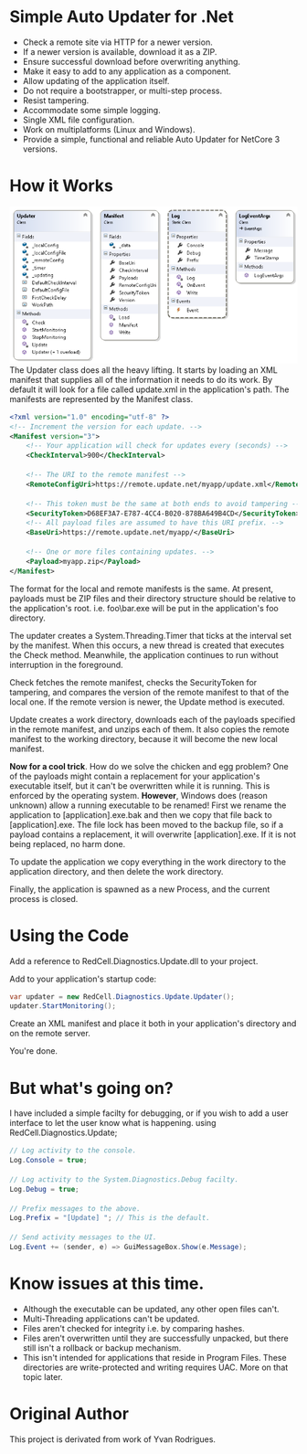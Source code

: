 # Simple Auto Updater for .Net
* Check a remote site via HTTP for a newer version.
* If a newer version is available, download it as a ZIP.
* Ensure successful download before overwriting anything.
* Make it easy to add to any application as a component.
* Allow updating of the application itself.
* Do not require a bootstrapper, or multi-step process.
* Resist tampering.
* Accommodate some simple logging.
* Single XML file configuration.
* Work on multiplatforms (Linux and Windows).
* Provide a simple, functional and reliable Auto Updater for NetCore 3 versions.

# How it Works
<img src="https://github.com/RodrigoMedeirosRS/SimpleAutoUpdate/blob/master/Readme%20Resources/Update.png" />
The Updater class does all the heavy lifting. It starts by loading an XML manifest that supplies all of the information it needs to do its work. By default it will look for a file called update.xml in the application's path. The manifests are represented by the Manifest class.

```xml
<?xml version="1.0" encoding="utf-8" ?>
<!-- Increment the version for each update. -->
<Manifest version="3">
    <!-- Your application will check for updates every (seconds) -->
    <CheckInterval>900</CheckInterval>

    <!-- The URI to the remote manifest -->
    <RemoteConfigUri>https://remote.update.net/myapp/update.xml</RemoteConfigUri>

    <!-- This token must be the same at both ends to avoid tampering -->
    <SecurityToken>D68EF3A7-E787-4CC4-B020-878BA649B4CD</SecurityToken>
    <!-- All payload files are assumed to have this URI prefix. -->
    <BaseUri>https://remote.update.net/myapp/</BaseUri>

    <!-- One or more files containing updates. -->
    <Payload>myapp.zip</Payload>
</Manifest>
```

The format for the local and remote manifests is the same. At present, payloads must be ZIP files and their directory structure should be relative to the application's root. i.e. foo\bar.exe will be put in the application's foo directory.

The updater creates a System.Threading.Timer that ticks at the interval set by the manifest. When this occurs, a new thread is created that executes the Check method. Meanwhile, the application continues to run without interruption in the foreground.

Check fetches the remote manifest, checks the SecurityToken for tampering, and compares the version of the remote manifest to that of the local one. If the remote version is newer, the Update method is executed.

Update creates a work directory, downloads each of the payloads specified in the remote manifest, and unzips each of them. It also copies the remote manifest to the working directory, because it will become the new local manifest.

<b>Now for a cool trick</b>. How do we solve the chicken and egg problem? One of the payloads might contain a replacement for your application's executable itself, but it can't be overwritten while it is running. This is enforced by the operating system. <b>However</b>, Windows does (reason unknown) allow a running executable to be renamed! First we rename the application to [application].exe.bak and then we copy that file back to [application].exe. The file lock has been moved to the backup file, so if a payload contains a replacement, it will overwrite [application].exe. If it is not being replaced, no harm done.

To update the application we copy everything in the work directory to the application directory, and then delete the work directory.

Finally, the application is spawned as a new Process, and the current process is closed.

# Using the Code

Add a reference to RedCell.Diagnostics.Update.dll to your project.

Add to your application's startup code:

```c#
var updater = new RedCell.Diagnostics.Update.Updater();
updater.StartMonitoring();
```
Create an XML manifest and place it both in your application's directory and on the remote server.

You're done.

# But what's going on?

I have included a simple facilty for debugging, or if you wish to add a user interface to let the user know what is happening.
using RedCell.Diagnostics.Update;

```c#
// Log activity to the console.
Log.Console = true;

// Log activity to the System.Diagnostics.Debug facilty.
Log.Debug = true;

// Prefix messages to the above.
Log.Prefix = "[Update] "; // This is the default.

// Send activity messages to the UI.
Log.Event += (sender, e) => GuiMessageBox.Show(e.Message);
```

# Know issues at this time.
* Although the executable can be updated, any other open files can't.
* Multi-Threading applications can't be updated.
* Files aren't checked for integrity i.e. by comparing hashes.
* Files aren't overwritten until they are successfully unpacked, but there still isn't a rollback or backup mechanism.
* This isn't intended for applications that reside in Program Files. These directories are write-protected and writing requires UAC. More on that topic later.

# Original Author

This project is derivated from work of Yvan Rodrigues.
